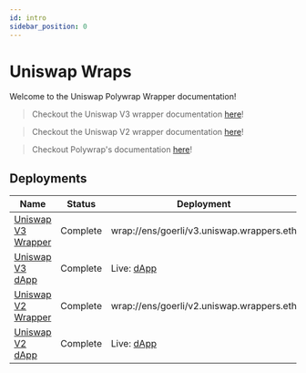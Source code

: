 ```yaml
---
id: intro
sidebar_position: 0
---
```


# Uniswap Wraps

Welcome to the Uniswap Polywrap Wrapper documentation!

> Checkout the Uniswap V3 wrapper documentation [here](./01-uniswapv3/intro.md)!

> Checkout the Uniswap V2 wrapper documentation [here](./02-uniswapv2/intro.md)!

> Checkout Polywrap's documentation [here](https://docs.polywrap.io)!

## Deployments
| Name                                                                                                         | Status   | Deployment                                      |
|--------------------------------------------------------------------------------------------------------------|----------|-------------------------------------------------|
| [Uniswap V3 Wrapper](https://github.com/polywrap/integrations/tree/main/protocol/ethereum/uniswapv3/wrapper) | Complete | wrap://ens/goerli/v3.uniswap.wrappers.eth       |
| [Uniswap V3 dApp](https://github.com/polywrap/uniswap-interface/tree/polywrap-v3)            | Complete | Live: [dApp](https://morning-night-4265.on.fleek.co/#/swap) |
| [Uniswap V2 Wrapper](https://github.com/polywrap/integrations/tree/main/protocol/ethereum/uniswapv2)         | Complete | wrap://ens/goerli/v2.uniswap.wrappers.eth       |
| [Uniswap V2 dApp](https://github.com/polywrap/uniswap-interface)            | Complete | Live: [dApp](https://demo.uniswap.polywrap.io/) |